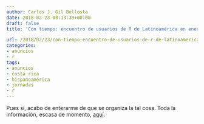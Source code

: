 ```yaml
---
author: Carlos J. Gil Bellosta
date: 2018-02-23 08:13:39+00:00
draft: false
title: 'Con tiempo: encuentro de usuarios de R de Latinoamérica en enero de 2019'

url: /2018/02/23/con-tiempo-encuentro-de-usuarios-de-r-de-latinoamerica-en-enero-de-2019/
categories:
- anuncios
- r
tags:
- anuncios
- costa rica
- hispanoamérica
- jornadas
- r
---
```


Pues sí, acabo de enterarme de que se organiza la tal cosa. Toda la información, escasa de momento, [aquí](http://www.conectar2019.org/).
